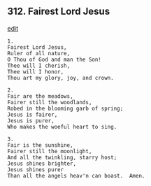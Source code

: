 
## 312.  Fairest Lord Jesus
[edit](https://docs.google.com/document/d/1VIUS7P98sfKYbJNg2kS3HSrEnXkS1ugz/edit?mode=html)



    1.
    Fairest Lord Jesus,
    Ruler of all nature,
    O Thou of God and man the Son!
    Thee will I cherish,
    Thee will I honor,
    Thou art my glory, joy, and crown.

    2.
    Fair are the meadows,
    Fairer still the woodlands,
    Robed in the blooming garb of spring;
    Jesus is fairer,
    Jesus is purer,
    Who makes the woeful heart to sing.

    3.
    Fair is the sunshine,
    Fairer still the moonlight,
    And all the twinkling, starry host;
    Jesus shines brighter,
    Jesus shines purer
    Than all the angels heav'n can boast.  Amen.
